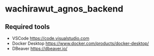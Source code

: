 # wachirawut_agnos_backend

## Required tools
- VSCode https://code.visualstudio.com
- Docker Desktop https://www.docker.com/products/docker-desktop/
- DBeaver https://dbeaver.io/
